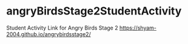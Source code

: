 # angryBirdsStage2StudentActivity
Student Activity Link for Angry Birds Stage 2
https://shyam-2004.github.io/angrybirdsstage2/
